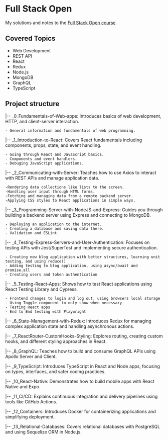# Full Stack Open
My solutions and notes to the [Full Stack Open course](https://fullstackopen.com/en/) 

## Covered Topics
- Web Development
- REST API
- React
- Redux
- Node.js
- MongoDB
- GraphQL
- TypeScript

##  Project structure
|-- _0_Fundamentals-of-Web-apps: Introduces basics of web development, HTTP, and client-server interaction.

    - General information and fundamentals of web programming.

|-- _1_Introduction-to-React: Covers React fundamentals including components, props, state, and event handling.

    - Going through React and JavaScript basics.
    - Components and event handlers.
    - Debuging JavaScript applications. 

|-- _2_Communicating-with-Server: Teaches how to use Axios to interact with REST APIs and manage application data.

    -Rendering data collections like lists to the screen.
    -Handling user input through HTML forms.
    -Fetching and managing data from a remote backend server.
    -Applying CSS styles to React applications in simple ways.

|-- _3_Programming-Server-with-NodeJS-and-Express: Guides you through building a backend server using Express and connecting to MongoDB.

    - Deploying an application to the internet.
    - Creating a database and saving data there.
    - Validation and ESLint.

|-- _4_Testing-Express-Servers-and-User-Authentication: Focuses on testing APIs with Jest/SuperTest and implementing secure authentication.

    - Creating new blog application with better structures, learning unit testing, and using reduce()
    - Adding testing to blog application, using async/await and promise.all 
    - Creating users and token authentication

|-- _5_Testing-React-Apps: Shows how to test React applications using React Testing Library and Cypress.

    - Frontend changes to login and log out, using browsers local storage
    - Using Toggle component to only show when necessary
    - Testing React apps
    - End to End testing with Playwright 

|-- _6_State-Management-with-Redux: Introduces Redux for managing complex application state and handling asynchronous actions.

|-- _7_ReactRouter-CustomHooks-Styling: Explores routing, creating custom hooks, and different styling approaches in React.

|-- _8_GraphQL: Teaches how to build and consume GraphQL APIs using Apollo Server and Client.

|-- _9_TypeScript: Introduces TypeScript in React and Node apps, focusing on types, interfaces, and safer coding practices.

|-- _10_React-Native: Demonstrates how to build mobile apps with React Native and Expo.

|-- _11_CI/CD: Explains continuous integration and delivery pipelines using tools like GitHub Actions.

|-- _12_Containers: Introduces Docker for containerizing applications and simplifying deployment.

|-- _13_Relational-Databases: Covers relational databases with PostgreSQL and using Sequelize ORM in Node.js.
